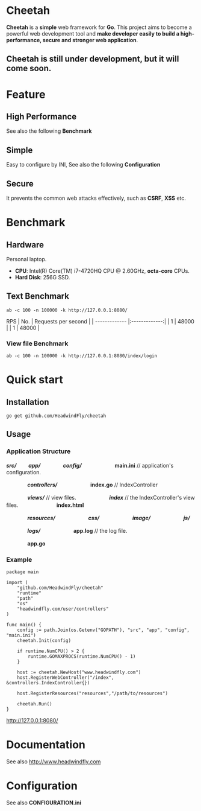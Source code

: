 # Cheetah
**Cheetah** is a **simple** web framework for **Go**.
 This project aims to become a powerful web development tool and **make developer easily to build a high-performance, secure and stronger web application**.

## Cheetah is still under development, but it will come soon.


# Feature
## High Performance
See also the following **Benchmark**
## Simple
Easy to configure by INI, See also the following **Configuration**
## Secure
It prevents the common web attacks effectively, such as **CSRF**, **XSS** etc.


# Benchmark
## Hardware
Personal laptop.
- **CPU**: Intel(R) Core(TM) i7-4720HQ CPU @ 2.60GHz, **octa-core** CPUs.
- **Hard Disk**: 256G SSD.

## Text Benchmark
```
ab -c 100 -n 100000 -k http://127.0.0.1:8080/
```
RPS
| No. | Requests per second |
| ------------- |:-------------:|
| 1   | 48000 |
| 1   | 48000 |

### View file Benchmark 
```
ab -c 100 -n 100000 -k http://127.0.0.1:8080/index/login
```


# Quick start
## Installation
```
go get github.com/HeadwindFly/cheetah
```

## Usage
### Application Structure
***src/***
　　***app/***
　　　　***config/***
　　　　　　**main.ini** // application's configuration.

　　　　***controllers/***
　　　　　　**index.go** // IndexController

　　　　***views/*** // view files.
　　　　　　***index*** // the IndexController's view files.
  　　　　　　　**index.html**
  
　　　　***resources/***
　　　　　　***css/***
　　　　　　***image/***
　　　　　　***js/***

　　　　***logs/***
　　　　　　**app.log** // the log file.

　　　　**app.go**

### Example
```
package main

import (
	"github.com/HeadwindFly/cheetah"
	"runtime"
	"path"
	"os"
	"headwindfly.com/user/controllers"
)

func main() {
	config := path.Join(os.Getenv("GOPATH"), "src", "app", "config", "main.ini")
	cheetah.Init(config)

	if runtime.NumCPU() > 2 {
		runtime.GOMAXPROCS(runtime.NumCPU() - 1)
	}

	host := cheetah.NewHost("www.headwindfly.com")
	host.RegisterWebController("/index", &controllers.IndexController{})
	
	host.RegisterResources("resources","/path/to/resources")

	cheetah.Run()
}
```
http://127.0.0.1:8080/


# Documentation
See also http://www.headwindfly.com


# Configuration
See also **CONFIGURATION.ini**